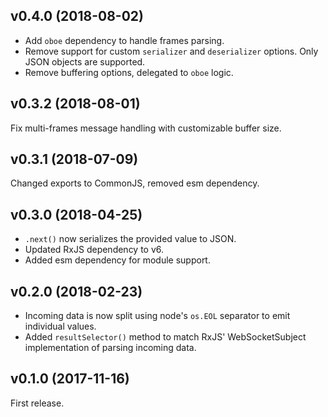 ## v0.4.0 (2018-08-02)

- Add `oboe` dependency to handle frames parsing.
- Remove support for custom `serializer` and `deserializer` options. Only JSON objects are supported.
- Remove buffering options, delegated to `oboe` logic.

## v0.3.2 (2018-08-01)

Fix multi-frames message handling with customizable buffer size.

## v0.3.1 (2018-07-09)

Changed exports to CommonJS, removed esm dependency.

## v0.3.0 (2018-04-25)

- `.next()` now serializes the provided value to JSON.
- Updated RxJS dependency to v6.
- Added esm dependency for module support.

## v0.2.0 (2018-02-23)

- Incoming data is now split using node's `os.EOL` separator to emit individual values.
- Added `resultSelector()` method to match RxJS' WebSocketSubject implementation of parsing incoming data.

## v0.1.0 (2017-11-16)

First release.

